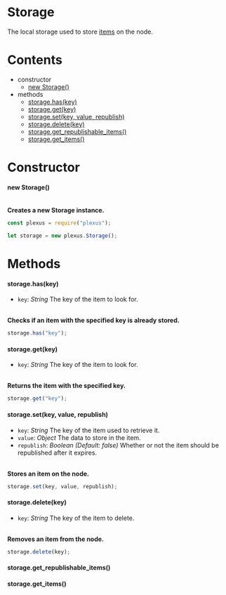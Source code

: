 # **Storage**

The local storage used to store [items](item.md) on the node.

# **Contents**

* constructor
    * [new Storage()](#new-storage)
* methods
    * [storage.has(key)](#storagehaskey)
    * [storage.get(key)](#storagegetkey)
    * [storage.set(key, value, republish)](#storagesetkey-value-republish)
    * [storage.delete(key)](#storagedeletekey)
    * [storage.get_republishable_items()](#storageget_republishable_items)
    * [storage.get_items()](#storageget_items)

# **Constructor**

#### new Storage()

\
**Creates a new Storage instance.**
```js
const plexus = require("plexus");

let storage = new plexus.Storage();
```

# **Methods**

#### storage.has(key)
* `key`: _String_ The key of the item to look for.

\
**Checks if an item with the specified key is already stored.**
```js
storage.has("key");
```

#### storage.get(key)
* `key`: _String_ The key of the item to look for.

\
**Returns the item with the specified key.**
```js
storage.get("key");
```

#### storage.set(key, value, republish)
* `key`: _String_ The key of the item used to retrieve it.
* `value`: _Object_ The data to store in the item.
* `republish`: _Boolean_ _(Default: false)_ Whether or not the item should be republished after it expires.

\
**Stores an item on the node.**
```js
storage.set(key, value, republish);
```

#### storage.delete(key)
* `key`: _String_ The key of the item to delete.

\
**Removes an item from the node.**
```js
storage.delete(key);
```

#### storage.get_republishable_items()

#### storage.get_items()
